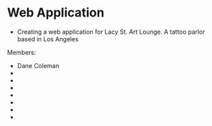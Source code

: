 # Web Application
- Creating a web application for Lacy St. Art Lounge. A tattoo parlor based in Los Angeles


Members:
- Dane Coleman
-
-
-
-
-
-
-
